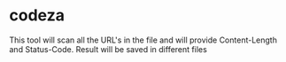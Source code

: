 # codeza
This tool will scan all the URL's in the file and will provide Content-Length and Status-Code. Result will be saved in different files
